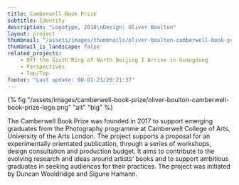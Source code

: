 ```yaml
---
title: Camberwell Book Prize
subtitle: Identity
description: "Logotype, 2018\nDesign: Oliver Boulton"
layout: project
thumbnail: "/assets/images/thumbnails/oliver-boulton-camberwell-book-prize-logo-thumbnail.png"
thumbnail_is_landscape: false
related_projects:
    - Off the Sixth Ring of North Beijing I Arrive in Guangdong
    - Perspectives
    - Top/Top
footer: "Last update: 08-01-21/20:21:37"
---
```

{% fig "/assets/images/camberwell-book-prize/oliver-boulton-camberwell-book-prize-logo.png" "alt" "big" %}

The Camberwell Book Prize was founded in 2017 to support emerging graduates from the Photography programme at Camberwell College of Arts, University of the Arts London. The project supports a proposal for an experimentally orientated publication, through a series of workshops, design consultation and production budget. It aims to contribute to the evolving research and ideas around artists’ books and to support ambitious graduates in seeking audiences for their practices. The project was initiated by Duncan Wooldridge and Sigune Hamann.

